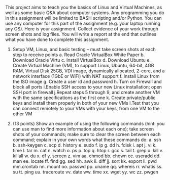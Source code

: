  This project aims to teach you the basics of Linux and Virtual Machines, as well as some basic Q&A about
 computer systems. Any programming you do in this assignment will be limited to BASH scripting and/or
 Python. You can use any computer for this part of the assignment (e.g. your laptop running any OS).
 Here is your assignment. Collect evidence of your work through screen shots and log files. You will write
 a report at the end that outlines what you have done to complete this assignment.


 
 1. Setup VM, Linux, and basic testing – must take screen shots at each step to receive
 points
 a. Read Oracle VirtualBox White Paper
 b. Download Oracle Virtu
 c. Install VirtualBox
 d. Download Ubuntu 
 e. Create Virtual Machine (VM), to support Linux, Ubuntu, 64-bit, 4GB RAM, Virtual Disk
 25GB, VDI image, dynamically allocated, 2-core, and a network interface (1GbE or WiFi)
 with NAT support
 f. Install Linux from the ISO image
 g. Create a user id and password
 h. Turn on Firewall and block all ports
 i.Enable SSH access to your new Linux installation; open SSH port in firewall
 j.Repeat steps 5 through 9, and create another VM with the same specifications as the
 first one
 k. Create private/public keys and install them properly in both of your new VMs
 l.Test that you can connect remotely to your VMs with your keys, from one VM to the
 other VM



 3. (13 points) Show an example of using the following commands (hint: you can use man to find
 more information about each one); take screen shots of your commands; make sure to clear the
 screen between each command; explain in your own words what these commands do:
 a. ssh
 b. ssh-keygen
 c. scp
 d. history
 e. sudo
 f. ip
 g. dd
 h. fdisk
 i. apt
 j. vi
 k. time
 l. tar
 m. cat
 n. watch
 o. ps
 p. top
 q. htop
 r. gcc
 s. tail
 t. grep
 u. kill
 v. killall
 w. du
 x. df
 y. screen
 z. vim
 aa. chmod
 bb. chown
 cc. useradd
 dd. man
 ee. locate
 ff. find
 gg. sed
 hh. awk
 ii. diff
 jj. sort
 kk. export
 ll. pwd
 mm.crontab
 nn. mount
 oo. passwd
 pp. uname
 qq. whereis
 rr. whatis
 ss. su
 tt. ping
 uu. traceroute
 vv. date
 ww. time
 xx. wget
 yy. wc
 zz. pwgen
